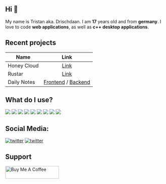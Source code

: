 ## Hi 👋

My name is Tristan aka. Drischdaan. I am **17** years old and from **germany**.
I love to code **web applications**, as well as **c++ desktop applications**.

## Recent projects

| Name               | Link    |
| ------------------ | :-----: |
| Honey Cloud        | [Link](https://github.com/Honey-Smart-Home/cloud)
| Rustar             | [Link](https://github.com/Drischdaan/Rustar) |
| Daily Notes        | [Frontend](https://github.com/Drischdaan/DailyNotes-Frontend) / [Backend](https://github.com/Drischdaan/DailyNotes-Backend) |

## What do I use?
<p>
    <img src="https://img.shields.io/badge/-Visual%20Studio%20Code-23A9F2?style=flat-square&logo=Visual%20Studio%20Code&logoColor=white"/>
    <img src="https://img.shields.io/badge/-Github-181717?style=flat-square&logo=GitHub&logoColor=white"/>
    <img src="https://img.shields.io/badge/-Git-F44D27?style=flat-square&logo=Git&logoColor=white"/>
    <img src="https://img.shields.io/badge/-NPM-CB3837?style=flat-square&logo=NPM&logoColor=white"/>
    <img src="https://img.shields.io/badge/-Node.js-5AAA47?style=flat-square&logo=Node.js&logoColor=white"/>
    <img src="https://img.shields.io/badge/-Google%20Cloud-4285F4?style=flat-square&logo=Google%20Cloud&logoColor=white"/>
    <img src="https://img.shields.io/badge/-Firebase-FFA000?style=flat-square&logo=Firebase&logoColor=white"/>
    <img src="https://img.shields.io/badge/-NestJS-E0234E?style=flat-square&logo=NestJS&logoColor=white"/>
    <img src="https://img.shields.io/badge/-Angular-DD0031?style=flat-square&logo=Angular&logoColor=white"/>
</p>

## Social Media:

[![twitter](https://img.shields.io/badge/-Drischdaan-313131?style=flat-square&labelColor=313131&logo=twitter&logoColor=white&color=313131)](https://twitter.com/Drischdaan)
[![twitter](https://img.shields.io/badge/-drischdaan-313131?style=flat-square&labelColor=313131&logo=instagram&logoColor=white&color=313131)](https://www.instagram.com/Drischdaan/)


## Support

<div>
    <a href="https://www.buymeacoffee.com/Drischdaan" target="_blank">
        <img src="https://cdn.buymeacoffee.com/buttons/v2/default-orange.png" alt="Buy Me A Coffee" height="40" width="170" />
    </a>
</div>
